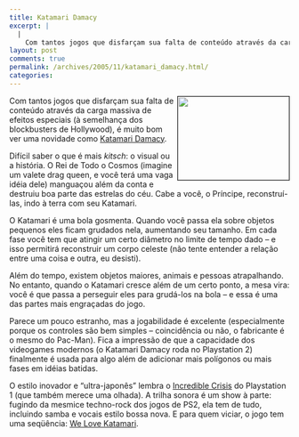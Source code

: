 ```yaml
---
title: Katamari Damacy
excerpt: |
  |
    Com tantos jogos que disfarçam sua falta de conteúdo através da carga massiva de efeitos especiais (à semelhança dos blockbusters de Hollywood), é muito bom ver uma novidade como Katamari Damacy. Difícil saber o que é mais kitsch: o visual...
layout: post
comments: true
permalink: /archives/2005/11/katamari_damacy.html/
categories:
---
```

<img style="margin-left: 2px;" title="Imagem do jogo Katamari Damacy" src="//chester.me/archives/img/katamari.jpg" alt="" width="200" height="150" align="right" border="1" />Com tantos jogos que disfarçam sua falta de conteúdo através da carga massiva de efeitos especiais (à semelhança dos blockbusters de Hollywood), é muito bom ver uma novidade como [Katamari Damacy][1].

Difícil saber o que é mais *kitsch*: o visual ou a história. O Rei de Todo o Cosmos (imagine um valete drag queen, e você terá uma vaga idéia dele) manguaçou além da conta e destruiu boa parte das estrelas do céu. Cabe a você, o Príncipe, reconstruí-las, indo à terra com seu Katamari.

O Katamari é uma bola gosmenta. Quando você passa ela sobre objetos pequenos eles ficam grudados nela, aumentando seu tamanho. Em cada fase você tem que atingir um certo diâmetro no limite de tempo dado &#8211; e isso permitirá reconstruir um corpo celeste (não tente entender a relação entre uma coisa e outra, eu desisti).

Além do tempo, existem objetos maiores, animais e pessoas atrapalhando. No entanto, quando o Katamari cresce além de um certo ponto, a mesa vira: você é que passa a perseguir eles para grudá-los na bola &#8211; e essa é uma das partes mais engraçadas do jogo.

Parece um pouco estranho, mas a jogabilidade é excelente (especialmente porque os controles são bem simples &#8211; coincidência ou não, o fabricante é o mesmo do Pac-Man). Fica a impressão de que a capacidade dos videogames modernos (o Katamari Damacy roda no Playstation 2) finalmente é usada para algo além de adicionar mais polígonos ou mais fases em idéias batidas.

O estilo inovador e &#8220;ultra-japonês&#8221; lembra o [Incredible Crisis][2] do Playstation 1 (que também merece uma olhada). A trilha sonora é um show à parte: fugindo da mesmice techno-rock dos jogos de PS2, ela tem de tudo, incluindo samba e vocais estilo bossa nova. E para quem viciar, o jogo tem uma seqüência: [We Love Katamari][3].

 [1]: http://en.wikipedia.org/wiki/Katamari_Damacy
 [2]: http://www.youtube.com/watch?v=Nh9qpBryGdw&#038;playnext=1&#038;list=PLACA352CA798418B2
 [3]: http://katamari.namco.com/
